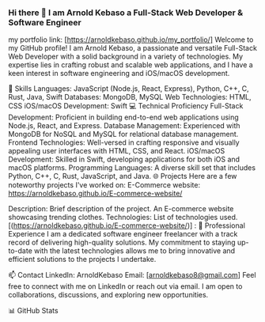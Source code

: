 ### Hi there 👋 I am Arnold Kebaso a Full-Stack Web Developer & Software Engineer 
my portfolio link:  [https://arnoldkebaso.github.io/my_portfolio/]
Welcome to my GitHub profile! I am Arnold Kebaso, a passionate and versatile Full-Stack Web Developer with a solid background in a variety of technologies. My expertise lies in crafting robust and scalable web applications, and I have a keen interest in software engineering and iOS/macOS development.

🚀 Skills
Languages: JavaScript (Node.js, React, Express), Python, C++, C, Rust, Java, Swift
Databases: MongoDB, MySQL
Web Technologies: HTML, CSS
iOS/macOS Development: Swift
💻 Technical Proficiency
Full-Stack Development: Proficient in building end-to-end web applications using Node.js, React, and Express.
Database Management: Experienced with MongoDB for NoSQL and MySQL for relational database management.
Frontend Technologies: Well-versed in crafting responsive and visually appealing user interfaces with HTML, CSS, and React.
iOS/macOS Development: Skilled in Swift, developing applications for both iOS and macOS platforms.
Programming Languages: A diverse skill set that includes Python, C++, C, Rust, JavaScript, and Java.
🌐 Projects
Here are a few noteworthy projects I've worked on:
E-Commerce website: https://arnoldkebaso.github.io/E-commerce-website/

Description: Brief description of the project.
An E-commerce website showcasing trending clothes.
Technologies: List of technologies used.
[(https://arnoldkebaso.github.io/E-commerce-website/)] : 
🌟 Professional Experience
I am a dedicated software engineer freelancer with a track record of delivering high-quality solutions. My commitment to staying up-to-date with the latest technologies allows me to bring innovative and efficient solutions to the projects I undertake.

📫 Contact
LinkedIn: ArnoldKebaso
Email: [arnoldkebaso8@gmail.com]
Feel free to connect with me on LinkedIn or reach out via email. I am open to collaborations, discussions, and exploring new opportunities.

📊 GitHub Stats

